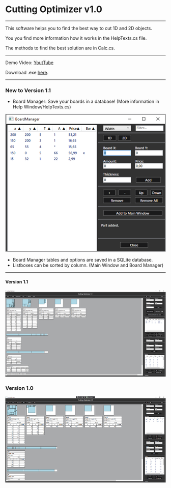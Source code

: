 # Cutting Optimizer v1.0

------------------------------------------------------------------------------------------------

This software helps you to find the best way to cut 1D and 2D objects.

You you find more information how it works in the HelpTexts.cs file.

The methods to find the best solution are in Calc.cs.

------------------------------------------------------------------------------------------------

Demo Video: [YoutTube](https://youtu.be/6DyUwMnfYok)

Download .exe [here](https://drive.google.com/file/d/1YuSrGlw8qQyhYzUPHYuwo87z7bsVQ6H3/view?usp=sharing).

------------------------------------------------------------------------------------------------

### New to Version 1.1

- Board Manager: Save your boards in a database! (More information in Help Window/HelpTexts.cs)
<img src="https://github.com/Hendrik-Jacobs/Cutting_Optimizer_v1.1/blob/main/Screenshots/BoardManagerScreenshot.png">

- Board Manager tables and options are saved in a SQLite database.
- Listboxes can be sorted by column. (Main Window and Board Manager)

------------------------------------------------------------------------------------------------

#### Version 1.1

<img src="https://github.com/Hendrik-Jacobs/Cutting_Optimizer_v1.1/blob/main/Screenshots/Screenshot_v1.1.png">


### Version 1.0

<img src="https://github.com/Hendrik-Jacobs/Cutting_Optimizer_v1.0/blob/main/Screenshots/screenshot_small.png">
